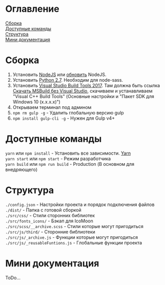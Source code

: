 # Оглавление
[Сборка](#Сборка)  
[Доступные команды](#Доступные-команды)  
[Структура](#Структура)  
[Мини документация](#Мини-документация)  

# Сборка
1. Установить [NodeJS](https://nodejs.org/en/download/) или [обновить](https://ru.stackoverflow.com/a/632989) NodeJS.
1. Установить [Python 2.7](https://www.python.org/downloads/ "Выбрать из списка внизу сайта"). Необходим для node-sass.
1. Установить [Visual Studio Build Tools 2017](https://docs.microsoft.com/ru-ru/visualstudio/msbuild/msbuild). Там должна быть ссылка [Скачать MSBuild без Visual Studio](https://visualstudio.microsoft.com/downloads/?q=build+tools), скачиваем и устанавливаем
"Visual C++ Build Tools" (Основные настройки и "Пакет SDK для Windows 10 (x.x.x.x)")
1. Открываем терминал под админом
1. `npm rm gulp -g` - Удалить глобальную версию gulp
1. `npm install gulp-cli -g` - Нужен для Gulp v4+

# Доступные команды
`yarn` или `npm install` - Установить все зависимости. [Yarn](https://yarnpkg.com/ru/docs/install "Скачать Yarn")  
`yarn start` или `npm start` - Режим разработчика  
`yarn build` или `npm run build` - Production (В основном для внедряющего)  

# Структура
`./config.json` - Настройки проекта и порядок подключения файлов  
`./dist/` - Папка с готовой сборкой  
`./src/css/` - Стили сторонних библиотек  
`./src/fonts_icons/` - Бэкап для IcoMoon  
`./src/scss/__archive.scss` - Стили которые могут пригодиться  
`./src/js/third/` - Сторонние библиотеки  
`./src/js/_archive.js` - Функции которые могут пригодиться  
`./src/js/_reusableFuntions.js` - Глобальные функции проекта  

# Мини документация
ToDo...